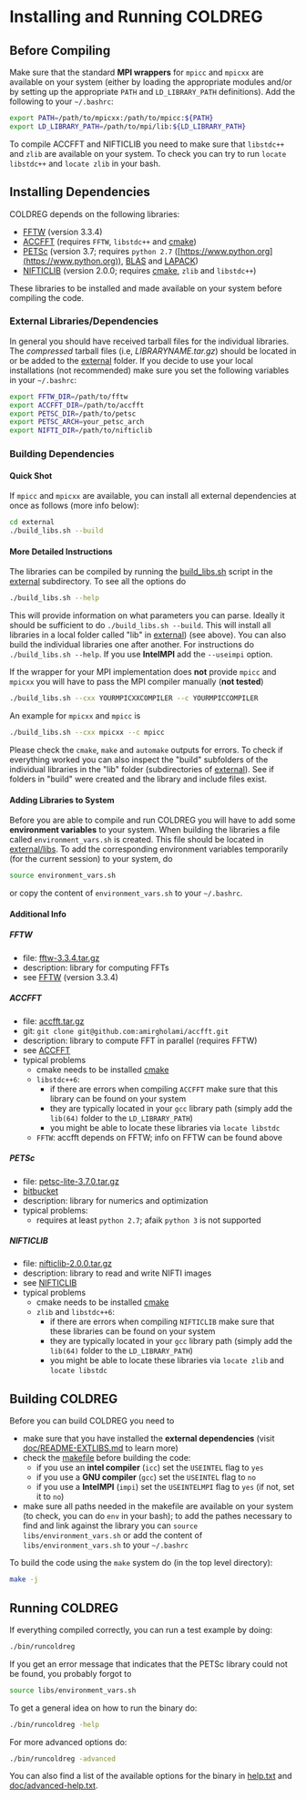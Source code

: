 # Installing and Running COLDREG


## Before Compiling

Make sure that the standard **MPI wrappers** for `mpicc` and `mpicxx` are available on your system (either by loading the appropriate modules and/or by setting up the appropriate `PATH` and `LD_LIBRARY_PATH` definitions). Add the following to your `~/.bashrc`:

```bash
export PATH=/path/to/mpicxx:/path/to/mpicc:${PATH}
export LD_LIBRARY_PATH=/path/to/mpi/lib:${LD_LIBRARY_PATH}
```

To compile ACCFFT and NIFTICLIB you need to make sure that `libstdc++` and `zlib` are available on your system. To check you can try to run `locate libstdc++` and `locate zlib` in your bash.


## Installing Dependencies

COLDREG depends on the following libraries:

* [FFTW](http://www.fftw.org) (version 3.3.4)
* [ACCFFT](http://accfft.org) (requires `FFTW`, `libstdc++` and [cmake](https://cmake.org))
* [PETSc](https://www.mcs.anl.gov/petsc/) (version 3.7; requires `python 2.7` ([https://www.python.org](https://www.python.org)), [BLAS](http://www.netlib.org/blas/) and [LAPACK](http://www.netlib.org/lapack/))
* [NIFTICLIB](https://sourceforge.net/projects/niftilib/files/nifticlib/) (version 2.0.0; requires [cmake](https://cmake.org), `zlib` and `libstdc++`)

These libraries to be installed and made available on your system before compiling the code.

### External Libraries/Dependencies

In general you should have received tarball files for the individual libraries. The *compressed* tarball files (i.e, *LIBRARYNAME.tar.gz*) should be located in or be added to the [external](../external) folder. If you decide to use your local installations (not recommended) make sure you set the following variables in your `~/.bashrc`:

```bash
export FFTW_DIR=/path/to/fftw
export ACCFFT_DIR=/path/to/accfft
export PETSC_DIR=/path/to/petsc
export PETSC_ARCH=your_petsc_arch
export NIFTI_DIR=/path/to/nifticlib
```


### Building Dependencies


#### Quick Shot

If `mpicc` and `mpicxx` are available, you can install all external dependencies at once as follows (more info below):

```bash
cd external
./build_libs.sh --build
```

#### More Detailed Instructions

The libraries can be compiled by running the [build_libs.sh](../external/build_libs.sh) script in the [external](../external) subdirectory. To see all the options do

```bash
./build_libs.sh --help
```

This will provide information on what parameters you can parse. Ideally it should be sufficient to do `./build_libs.sh --build`.  This will install all libraries in a local folder called "lib" in [external](../external/)) (see above). You can also build the individual libraries one after another. For instructions do `./build_libs.sh --help`. If you use **IntelMPI** add the `--useimpi` option.

If the wrapper for your MPI implementation does **not** provide `mpicc` and `mpicxx` you will have to pass the MPI compiler manually (**not tested**)

```bash
./build_libs.sh --cxx YOURMPICXXCOMPILER --c YOURMPICCOMPILER
```

An example for `mpicxx` and `mpicc` is

```bash
./build_libs.sh --cxx mpicxx --c mpicc
```

Please check the `cmake`, `make` and `automake` outputs for errors. To check if everything worked you can also inspect the "build" subfolders of the individual libraries in the "lib" folder (subdirectories of [external](../external)). See if folders in "build" were created and the library and include files exist.


#### Adding Libraries to System

Before you are able to compile and run COLDREG you will have to add some **environment variables** to your system. When building the libraries a file called `environment_vars.sh` is created. This file should be located in [external/libs](../external/libs). To add the corresponding environment variables temporarily (for the current session) to your system, do

```bash
source environment_vars.sh
```

or copy the content of `environment_vars.sh` to your `~/.bashrc`.


#### Additional Info


##### FFTW

* file: [fftw-3.3.4.tar.gz](ftp://ftp.fftw.org/pub/fftw/fftw-3.3.4.tar.gz)
* description: library for computing FFTs
* see [FFTW](http://www.fftw.org) (version 3.3.4)


##### ACCFFT

* file: [accfft.tar.gz](https://github.com/amirgholami/accfft)
* git: `git clone git@github.com:amirgholami/accfft.git`
* description: library to compute FFT in parallel (requires FFTW)
* see [ACCFFT](http://www.accfft.org)
* typical problems
	* cmake needs to be installed [cmake](https://cmake.org)
	* `libstdc++6`:
		* if there are errors when compiling `ACCFFT` make sure that this library can be found on your system
		* they are typically located in your `gcc` library path (simply add the `lib(64)` folder to the `LD_LIBRARY_PATH`)
		* you might be able to locate these libraries via `locate libstdc`
	* `FFTW`: accfft depends on FFTW; info on FFTW can be found above


##### PETSc

* file: [petsc-lite-3.7.0.tar.gz](http://ftp.mcs.anl.gov/pub/petsc/release-snapshots/petsc-lite-3.7.0.tar.gz)
* [bitbucket](https://bitbucket.org/petsc/petsc)
* description: library for numerics and optimization
* typical problems:
	* requires at least `python 2.7`; afaik `python 3` is not supported


##### NIFTICLIB

* file: [nifticlib-2.0.0.tar.gz](https://sourceforge.net/projects/niftilib/files/nifticlib/nifticlib_2_0_0/)
* description: library to read and write NIFTI images
* see [NIFTICLIB](https://sourceforge.net/projects/niftilib/files/nifticlib/) 
* typical problems
	* cmake needs to be installed [cmake](https://cmake.org)
	* `zlib` and `libstdc++6`:
		* if there are errors when compiling `NIFTICLIB` make sure that these libraries can be found on your system
		* they are typically located in your `gcc` library path (simply add the `lib(64)` folder to the `LD_LIBRARY_PATH`)
		* you might be able to locate these libraries via `locate zlib` and `locate libstdc`


## Building COLDREG

Before you can build COLDREG you need to 

* make sure that you have installed the **external dependencies** (visit [doc/README-EXTLIBS.md](README-EXTLIBS.md) to learn more)
* check the [makefile](makefile) before building the code:
	* if you use an **intel compiler** (`icc`) set the `USEINTEL` flag to `yes`
	* if you use a **GNU compiler** (`gcc`) set the `USEINTEL` flag to `no`
	* if you use a **IntelMPI** (`impi`) set the `USEINTELMPI` flag to `yes` (if not, set it to `no`)
* make sure all paths needed in the makefile are available on your system (to check, you can do `env` in your bash); to add the pathes necessary to find and link against the library you can `source libs/environment_vars.sh` or add the content of `libs/environment_vars.sh` to your `~/.bashrc`

To build the code using the `make` system do (in the top level directory):

```bash
make -j
```


## Running COLDREG

If everything compiled correctly, you can run a test example by doing:

```bash
./bin/runcoldreg
```

If you get an error message that indicates that the PETSc library could not be found, you probably forgot to

```bash
source libs/environment_vars.sh
```

To get a general idea on how to run the binary do: 

```bash
./bin/runcoldreg -help
```

For more advanced options do:

```bash
./bin/runcoldreg -advanced
```

You can also find a list of the available options for the binary in [help.txt](help.txt) and [doc/advanced-help.txt](advanced-help.txt).